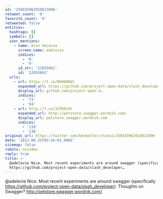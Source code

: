 ```yaml
---
id: '250435962918813696'
retweet_count: '0'
favorite_count: '0'
retweeted: false
entities:
  hashtags: []
  symbols: []
  user_mentions:
    - name: Alan deLevie
      screen_name: adelevie
      indices:
        - '0'
        - '9'
      id_str: '12855662'
      id: '12855662'
  urls:
    - url: https://t.co/NVH80KQl
      expanded_url: https://github.com/project-open-data/slash_developer
      display_url: github.com/project-open-d…
      indices:
        - '73'
        - '94'
    - url: http://t.co/31P6EnVC
      expanded_url: http://petstore.swagger.wordnik.com/
      display_url: petstore.swagger.wordnik.com
      indices:
        - '118'
        - '138'
original_url: https://twitter.com/benbalter/status/250435962918813696
date: '2012-09-25T03:26:01.000Z'
sitemap: false
robots: noindex
reply: true
title: >-
  @adelevie Nice. Most recent experiments are around swagger (specifically
  https://github.com/project-open-data/slash_developer…
---
```


@adelevie Nice. Most recent experiments are around swagger (specifically https://github.com/project-open-data/slash_developer). Thoughts on Swagger? http://petstore.swagger.wordnik.com/